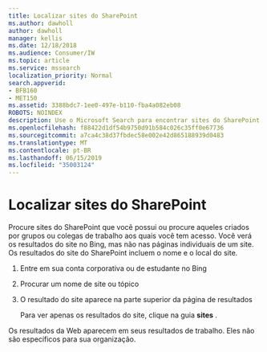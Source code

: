 ```yaml
---
title: Localizar sites do SharePoint
ms.author: dawholl
author: dawholl
manager: kellis
ms.date: 12/18/2018
ms.audience: Consumer/IW
ms.topic: article
ms.service: mssearch
localization_priority: Normal
search.appverid:
- BFB160
- MET150
ms.assetid: 3388bdc7-1ee0-497e-b110-fba4a082eb08
ROBOTS: NOINDEX
description: Use o Microsoft Search para encontrar sites do SharePoint e os detalhes que você verá
ms.openlocfilehash: f88422d1df54b9750d91b584c026c35ff0e67736
ms.sourcegitcommit: a7ca4c38d37fbdec58e002e42d865188939d0483
ms.translationtype: MT
ms.contentlocale: pt-BR
ms.lasthandoff: 06/15/2019
ms.locfileid: "35003124"
---
```

# <a name="find-sharepoint-sites"></a>Localizar sites do SharePoint

Procure sites do SharePoint que você possui ou procure aqueles criados por grupos ou colegas de trabalho aos quais você tem acesso. Você verá os resultados do site no Bing, mas não nas páginas individuais de um site. Os resultados do site do SharePoint incluem o nome e o local do site.
  
1. Entre em sua conta corporativa ou de estudante no Bing
    
2. Procurar um nome de site ou tópico
    
3. O resultado do site aparece na parte superior da página de resultados
    
    Para ver apenas os resultados do site, clique na guia **sites** . 
    
Os resultados da Web aparecem em seus resultados de trabalho. Eles não são específicos para sua organização.
